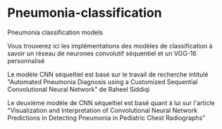 # Pneumonia-classification
Pneumonia classification models

Vous trouverez ici les implémentations des modèles de classification à savoir un réseau de neurones convolutif séquentiel et un VGG-16 personnalisé

Le modèle CNN séqueltiel est basé sur le travail de recherche intitulé "Automated Pneumonia Diagnosis using a Customized Sequential Convolutional Neural Network" de Raheel Siddiqi

Le deuxième modèle de CNN séqueltiel est basé quant à lui sur l'article "Visualization and Interpretation of Convolutional Neural Network Predictions in Detecting Pneumonia in Pediatric Chest Radiographs" 
